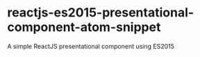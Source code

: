 # reactjs-es2015-presentational-component-atom-snippet
A simple ReactJS presentational component using ES2015
